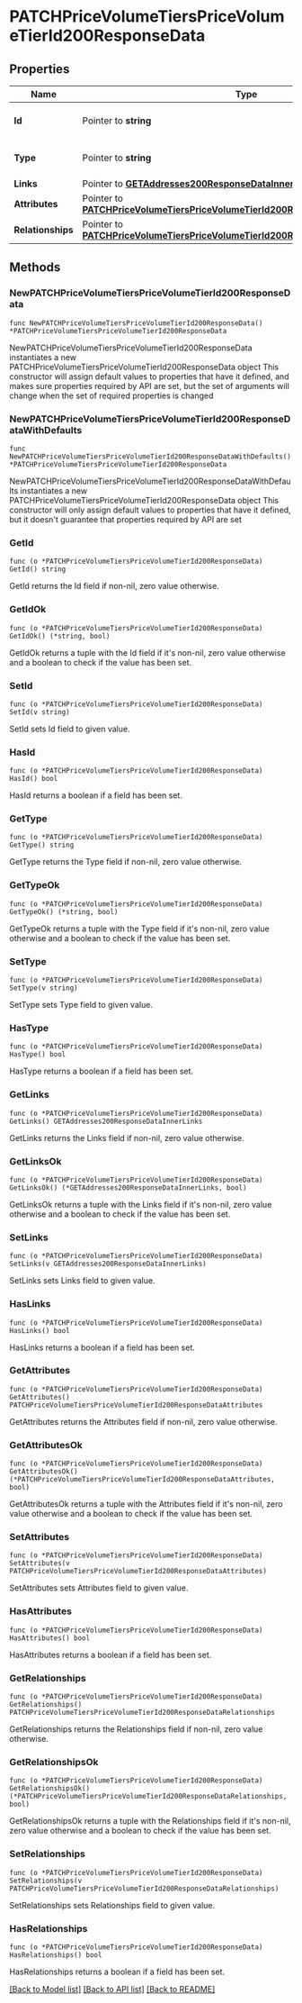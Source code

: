 # PATCHPriceVolumeTiersPriceVolumeTierId200ResponseData

## Properties

Name | Type | Description | Notes
------------ | ------------- | ------------- | -------------
**Id** | Pointer to **string** | The resource&#39;s id | [optional] 
**Type** | Pointer to **string** | The resource&#39;s type | [optional] [default to "price_volume_tiers"]
**Links** | Pointer to [**GETAddresses200ResponseDataInnerLinks**](GETAddresses200ResponseDataInnerLinks.md) |  | [optional] 
**Attributes** | Pointer to [**PATCHPriceVolumeTiersPriceVolumeTierId200ResponseDataAttributes**](PATCHPriceVolumeTiersPriceVolumeTierId200ResponseDataAttributes.md) |  | [optional] 
**Relationships** | Pointer to [**PATCHPriceVolumeTiersPriceVolumeTierId200ResponseDataRelationships**](PATCHPriceVolumeTiersPriceVolumeTierId200ResponseDataRelationships.md) |  | [optional] 

## Methods

### NewPATCHPriceVolumeTiersPriceVolumeTierId200ResponseData

`func NewPATCHPriceVolumeTiersPriceVolumeTierId200ResponseData() *PATCHPriceVolumeTiersPriceVolumeTierId200ResponseData`

NewPATCHPriceVolumeTiersPriceVolumeTierId200ResponseData instantiates a new PATCHPriceVolumeTiersPriceVolumeTierId200ResponseData object
This constructor will assign default values to properties that have it defined,
and makes sure properties required by API are set, but the set of arguments
will change when the set of required properties is changed

### NewPATCHPriceVolumeTiersPriceVolumeTierId200ResponseDataWithDefaults

`func NewPATCHPriceVolumeTiersPriceVolumeTierId200ResponseDataWithDefaults() *PATCHPriceVolumeTiersPriceVolumeTierId200ResponseData`

NewPATCHPriceVolumeTiersPriceVolumeTierId200ResponseDataWithDefaults instantiates a new PATCHPriceVolumeTiersPriceVolumeTierId200ResponseData object
This constructor will only assign default values to properties that have it defined,
but it doesn't guarantee that properties required by API are set

### GetId

`func (o *PATCHPriceVolumeTiersPriceVolumeTierId200ResponseData) GetId() string`

GetId returns the Id field if non-nil, zero value otherwise.

### GetIdOk

`func (o *PATCHPriceVolumeTiersPriceVolumeTierId200ResponseData) GetIdOk() (*string, bool)`

GetIdOk returns a tuple with the Id field if it's non-nil, zero value otherwise
and a boolean to check if the value has been set.

### SetId

`func (o *PATCHPriceVolumeTiersPriceVolumeTierId200ResponseData) SetId(v string)`

SetId sets Id field to given value.

### HasId

`func (o *PATCHPriceVolumeTiersPriceVolumeTierId200ResponseData) HasId() bool`

HasId returns a boolean if a field has been set.

### GetType

`func (o *PATCHPriceVolumeTiersPriceVolumeTierId200ResponseData) GetType() string`

GetType returns the Type field if non-nil, zero value otherwise.

### GetTypeOk

`func (o *PATCHPriceVolumeTiersPriceVolumeTierId200ResponseData) GetTypeOk() (*string, bool)`

GetTypeOk returns a tuple with the Type field if it's non-nil, zero value otherwise
and a boolean to check if the value has been set.

### SetType

`func (o *PATCHPriceVolumeTiersPriceVolumeTierId200ResponseData) SetType(v string)`

SetType sets Type field to given value.

### HasType

`func (o *PATCHPriceVolumeTiersPriceVolumeTierId200ResponseData) HasType() bool`

HasType returns a boolean if a field has been set.

### GetLinks

`func (o *PATCHPriceVolumeTiersPriceVolumeTierId200ResponseData) GetLinks() GETAddresses200ResponseDataInnerLinks`

GetLinks returns the Links field if non-nil, zero value otherwise.

### GetLinksOk

`func (o *PATCHPriceVolumeTiersPriceVolumeTierId200ResponseData) GetLinksOk() (*GETAddresses200ResponseDataInnerLinks, bool)`

GetLinksOk returns a tuple with the Links field if it's non-nil, zero value otherwise
and a boolean to check if the value has been set.

### SetLinks

`func (o *PATCHPriceVolumeTiersPriceVolumeTierId200ResponseData) SetLinks(v GETAddresses200ResponseDataInnerLinks)`

SetLinks sets Links field to given value.

### HasLinks

`func (o *PATCHPriceVolumeTiersPriceVolumeTierId200ResponseData) HasLinks() bool`

HasLinks returns a boolean if a field has been set.

### GetAttributes

`func (o *PATCHPriceVolumeTiersPriceVolumeTierId200ResponseData) GetAttributes() PATCHPriceVolumeTiersPriceVolumeTierId200ResponseDataAttributes`

GetAttributes returns the Attributes field if non-nil, zero value otherwise.

### GetAttributesOk

`func (o *PATCHPriceVolumeTiersPriceVolumeTierId200ResponseData) GetAttributesOk() (*PATCHPriceVolumeTiersPriceVolumeTierId200ResponseDataAttributes, bool)`

GetAttributesOk returns a tuple with the Attributes field if it's non-nil, zero value otherwise
and a boolean to check if the value has been set.

### SetAttributes

`func (o *PATCHPriceVolumeTiersPriceVolumeTierId200ResponseData) SetAttributes(v PATCHPriceVolumeTiersPriceVolumeTierId200ResponseDataAttributes)`

SetAttributes sets Attributes field to given value.

### HasAttributes

`func (o *PATCHPriceVolumeTiersPriceVolumeTierId200ResponseData) HasAttributes() bool`

HasAttributes returns a boolean if a field has been set.

### GetRelationships

`func (o *PATCHPriceVolumeTiersPriceVolumeTierId200ResponseData) GetRelationships() PATCHPriceVolumeTiersPriceVolumeTierId200ResponseDataRelationships`

GetRelationships returns the Relationships field if non-nil, zero value otherwise.

### GetRelationshipsOk

`func (o *PATCHPriceVolumeTiersPriceVolumeTierId200ResponseData) GetRelationshipsOk() (*PATCHPriceVolumeTiersPriceVolumeTierId200ResponseDataRelationships, bool)`

GetRelationshipsOk returns a tuple with the Relationships field if it's non-nil, zero value otherwise
and a boolean to check if the value has been set.

### SetRelationships

`func (o *PATCHPriceVolumeTiersPriceVolumeTierId200ResponseData) SetRelationships(v PATCHPriceVolumeTiersPriceVolumeTierId200ResponseDataRelationships)`

SetRelationships sets Relationships field to given value.

### HasRelationships

`func (o *PATCHPriceVolumeTiersPriceVolumeTierId200ResponseData) HasRelationships() bool`

HasRelationships returns a boolean if a field has been set.


[[Back to Model list]](../README.md#documentation-for-models) [[Back to API list]](../README.md#documentation-for-api-endpoints) [[Back to README]](../README.md)


